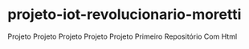 # projeto-iot-revolucionario-moretti
Projeto Projeto Projeto Projeto Projeto Primeiro Repositório Com Html
